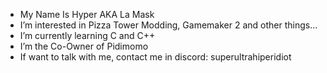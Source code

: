 - My Name Is Hyper AKA La Mask
- I’m interested in Pizza Tower Modding, Gamemaker 2 and other things...
- I’m currently learning C and C++
- I’m the Co-Owner of Pidimomo
- If want to talk with me, contact me in discord: superultrahiperidiot

<!---
HyperLaMask/HyperLaMask is a ✨ special ✨ repository because its `README.md` (this file) appears on your GitHub profile.
You can click the Preview link to take a look at your changes.
--->
